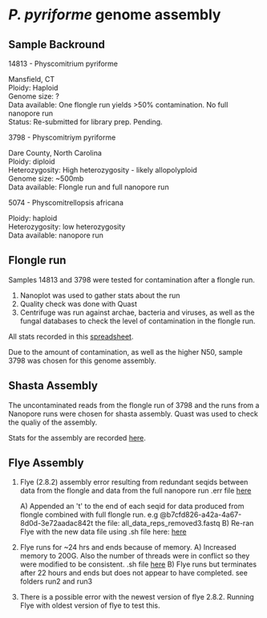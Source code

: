 # **_P. pyriforme_ genome assembly**

## Sample Backround


14813 - Physcomitrium pyriforme 

Mansfield, CT     
Ploidy: Haploid   
Genome size: ?    
Data available: One flongle run yields >50% contamination. No full nanopore run     
Status: Re-submitted for library prep. Pending.


3798 - Physcomitriym pyriforme

Dare County, North Carolina   
Ploidy: diploid   
Heterozygosity: High heterozygosity - likely allopolyploid  
Genome size: ~500mb     
Data available: Flongle run and full nanopore run


5074 - Physcomitrellopsis africana

Ploidy: haploid   
Heterozygosity: low heterozygosity  
Data available: nanopore run 



## Flongle run
Samples 14813 and 3798 were tested for contamination after a flongle run. 
1. Nanoplot was used to gather stats about the run
2. Quality check was done with Quast
3. Centrifuge was run against archae, bacteria and viruses, as well as the fungal databases to check the level of contamination in the flongle run. 

All stats recorded in this [spreadsheet](https://docs.google.com/spreadsheets/d/1cM6nhRrUKnQcvcTmS2nZ1lNUeYKa9WHmS3UbRELYxeI/edit#gid=0). 

Due to the amount of contamination, as well as the higher N50, sample 3798 was chosen for this genome assembly. 

## Shasta Assembly
The uncontaminated reads from the flongle run of 3798 and the runs from a Nanopore runs were chosen for shasta assembly. Quast was used to check the qualiy of the
assembly. 

Stats for the assembly are recorded [here](https://docs.google.com/spreadsheets/d/18px8Unlwzny7Mnu992Y85ujnlOxSAIqyKWWtMOivWUA/edit#gid=1918994077). 


## Flye Assembly

1) Flye (2.8.2) assembly error resulting from redundant seqids between data from the flongle and data from the full nanopore run .err file [here](https://docs.google.com/document/d/1cF2G2NrGqWMf4neIBEYE-MmylCmR69YF_sV-bjRwcjc/edit)

      A) Appended an 't' to the end of each seqid for data produced from flongle combined with full flongle run.              e.g   @b7cfd826-a42a-4a67-8d0d-3e72aadac842t  the file:   all_data_reps_removed3.fastq
      B) Re-ran Flye with the new data file using .sh file here: [here](https://docs.google.com/document/d/1bD28EzeCxZIHPJxicKXgiIAW5zqgEg6Jq_kWXfvc2Bk/edit)
      
2) Flye runs for ~24 hrs and ends because of memory. 
      A) Increased memory to 200G. Also the number of threads were in conflict so they were modified to be         consistent. .sh file [here](https://docs.google.com/document/d/15KVEgnsOwQNONehESThCVSKm_zJSeTSa6cMEwFSg544/edit)
      B) Flye runs but terminates after 22 hours and ends but does not appear to have completed. see folders run2 and run3

3) There is a possible error with the newest version of flye 2.8.2. Running Flye with oldest version of flye to test this. 
